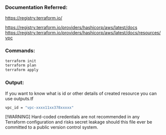 ### Documentation Referred:

https://registry.terraform.io/

https://registry.terraform.io/providers/hashicorp/aws/latest/docs
https://registry.terraform.io/providers/hashicorp/aws/latest/docs/resources/vpc

### Commands:

```sh
terraform init
terraform plan
terraform apply
```

### Output:

If you want to know what is id or other details of created resource you can use outputs.tf

```sh
vpc_id = "vpc-xxxx11xx378xxxxx"
```

[!WARNING]
Hard-coded credentials are not recommended in any Terraform configuration and risks secret leakage should this file ever be committed to a public version control system.
